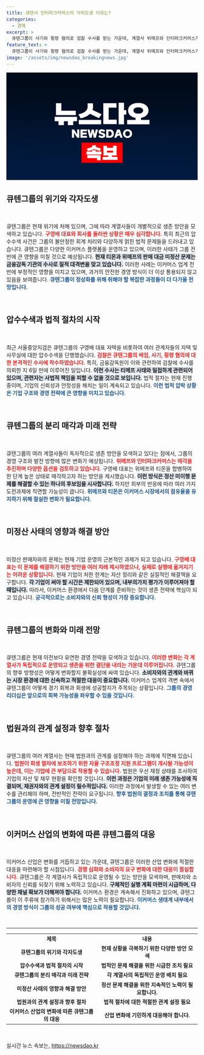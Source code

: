 ```yaml
---
title: 큐텐서 인터파크커머스의 각자도생 이유는?
categories:
  - 경제
excerpt: >
  큐텐그룹이 사기와 횡령 혐의로 검찰 수사를 받는 가운데, 계열사 위메프와 인터파크커머스가 분리 매각 추진에 나섰다. 기업 생존을 위한 자구책 마련이 시급한 상황에서, 구영배 대표는 두 회사를 합병한 매각 방안을 검토 중이다. 수사의 파장과 회생 절차의 불확실성이 이어지는 가운데, 업계의 우려가 커지고 있다.
feature_text: >
  큐텐그룹이 사기와 횡령 혐의로 검찰 수사를 받는 가운데, 계열사 위메프와 인터파크커머스가 분리 매각 추진에 나섰다. 기업 생존을 위한 자구책 마련이 시급한 상황에서, 구영배 대표는 두 회사를 합병한 매각 방안을 검토 중이다. 수사의 파장과 회생 절차의 불확실성이 이어지는 가운데, 업계의 우려가 커지고 있다.
image: '/assets/img/newsdao_breakingnews.jpg'
---
```


<p><img src="/assets/img/newsdao_breakingnews.jpg" alt="bookingtag 속보" /></p>

<h2 data-ke-size="size26">큐텐그룹의 위기와 각자도생</h2>

<p data-ke-size="size16">&nbsp;</p>

<p>큐텐그룹은 현재 위기에 처해 있으며, 그에 따라 계열사들이 개별적으로 생존 방안을 모색하고 있습니다. <b><span style="color: #ee2323;">구영배 대표와 회사를 둘러싼 상황은 매우 심각합니다.</span></b> 특히 최근의 압수수색 사건은 그룹의 불만정한 회계 처리와 다양하게 얽힌 법적 문제들을 드러내고 있습니다. 큐텐그룹은 다양한 이커머스 플랫폼을 운영하고 있으며, 이러한 사태가 그룹 전반에 큰 영향을 미칠 것으로 예상됩니다. <b><span style="background-color: #21538527;">현재 티몬과 위메프의 판매 대금 미정산 문제는 금융감독 기관의 수사로 질적 대격변을 맞고 있습니다.</span></b> 이러한 사례는 이커머스 업계 전반에 부정적인 영향을 미치고 있으며, 과거의 안전한 경영 방식이 더 이상 통용되지 않고 있음을 보여줍니다. <b><span style="color: #1a5490;">큐텐그룹이 정상화를 위해 취해야 할 복잡한 과정들이 더 다가올 전망입니다.</span></b></p>

<p data-ke-size="size16">&nbsp;</p>

<h2 data-ke-size="size26">압수수색과 법적 절차의 시작</h2>

<p data-ke-size="size16">&nbsp;</p>

<p>최근 서울중앙지검은 큐텐그룹의 구영배 대표 자택을 비롯하여 여러 관계자들의 자택 및 사무실에 대한 압수수색을 단행했습니다. <b><span style="color: #ee2323;">검찰은 큐텐그룹의 배임, 사기, 횡령 혐의에 대한 본격적인 수사에 착수하였습니다.</span></b> 특히, 금융감독원이 이와 관련하여 검찰에 수사를 의뢰한 지 6일 만에 이루어진 일입니다. <b><span style="background-color: #21538527;">이런 수사는 티메프 사태와 밀접하게 관련되어 있으며, 관련자는 사법적 책임을 피할 수 없을 것으로 보입니다.</span></b> 법적 절차는 현재 진행 중이며, 기업의 신뢰성과 안정성을 해치는 일이 계속되고 있습니다. <b><span style="color: #1a5490;">이런 법적 압박 상황은 기업 구조와 경영 전략에 큰 영향을 미치고 있습니다.</span></b></p>

<p data-ke-size="size16">&nbsp;</p>

<h2 data-ke-size="size26">큐텐그룹의 분리 매각과 미래 전략</h2>

<p data-ke-size="size16">&nbsp;</p>

<p>큐텐그룹의 여러 계열사들이 독자적으로 생존 방안을 모색하고 있다는 점에서, 그룹의 경영 구조와 발전 방향에 많은 변화가 예상됩니다. <b><span style="color: #ee2323;">위메프와 인터파크커머스는 매각을 추진하며 다양한 옵션을 검토하고 있습니다.</span></b> 구영배 대표는 위메프와 티몬을 합병하여 한 단계 높은 상태로 매각하고자 하는 방안을 제시했습니다. <b><span style="background-color: #21538527;">이런 방식은 정산 미이행 문제를 해결할 수 있는 하나의 후보임을 시사합니다.</span></b> 하지만 외부의 반응에 따라 여러 가지 도전과제에 직면할 가능성이 큽니다. <b><span style="color: #1a5490;">위메프와 티몬은 이커머스 시장에서의 점유율을 유지하기 위해 절실한 변화가 필요합니다.</span></b></p>

<p data-ke-size="size16">&nbsp;</p>

<h2 data-ke-size="size26">미정산 사태의 영향과 해결 방안</h2>

<p data-ke-size="size16">&nbsp;</p>

<p>미정산 판매자와의 문제는 현재 기업 운영의 근본적인 과제가 되고 있습니다. <b><span style="color: #ee2323;">구영배 대표는 이 문제를 해결하기 위한 방안을 여러 차례 제시하였으나, 실제로 실행에 옮겨지기는 어려운 상황입니다.</span></b> 현재 기업이 처한 한계는 자산 정리와 같은 실질적인 해결책을 요구합니다. <b><span style="background-color: #21538527;">각 기업이 써야 할 시간은 제한되어 있으며, 내부의가치 평가가 이루어져야 할 때입니다.</span></b> 따라서, 이커머스 환경에서 다음 단계를 준비하는 것이 생존 전략에 핵심이 되고 있습니다. <b><span style="color: #1a5490;">궁극적으로는 소비자와의 신뢰 형성이 가장 중요합니다.</span></b></p>

<p data-ke-size="size16">&nbsp;</p>

<h2 data-ke-size="size26">큐텐그룹의 변화와 미래 전망</h2>

<p data-ke-size="size16">&nbsp;</p>

<p>큐텐그룹은 현재 이전보다 유연한 경영 전략을 모색하고 있습니다. <b><span style="color: #ee2323;">이러한 변화는 각 계열사가 독립적으로 운영되고 생존을 위한 결단을 내리는 가운데 이루어집니다.</span></b> 큐텐그룹의 향후 방향성은 어떻게 변화할지 불확실성에 싸여 있습니다. <b><span style="background-color: #21538527;">소비자와의 관계와 바뀌는 시장 환경에 대한 신속하고 적절한 대응이 중요합니다.</span></b> 이커머스 업계의 격변 속에서 큐텐그룹이 어떻게 경기 회복과 회생에 성공할지가 주목되는 상황입니다. <b><span style="color: #1a5490;">그룹의 경영 리더십은 앞으로의 회복 가능성을 좌우할 수 있을 것입니다.</span></b></p>

<p data-ke-size="size16">&nbsp;</p>

<h2 data-ke-size="size26">법원과의 관계 설정과 향후 절차</h2>

<p data-ke-size="size16">&nbsp;</p>

<p>큐텐그룹의 여러 계열사는 현재 법원과의 관계를 설정해야 하는 과제에 직면해 있습니다. <b><span style="color: #ee2323;">법원이 회생 절차에 보조하기 위한 자율 구조조정 지원 프로그램이 개시될 가능성이 높은데, 이는 기업에 큰 부담으로 작용할 수 있습니다.</span></b> 법원은 우선 재정 상태를 조사하여 기업의 자산 및 채무 현황을 확인할 것입니다. <b><span style="background-color: #21538527;">이런 과정은 기업의 미래 생존 가능성에 직결되며, 채권자와의 관계 설정이 필수적입니다.</span></b> 이러한 과정에서 발생할 수 있는 여러 변수를 관리해야 하며, 전반적인 전략이 요구됩니다. <b><span style="color: #1a5490;">향후 법원의 결정과 조치를 통해 큐텐그룹의 운영에 큰 영향을 미칠 전망입니다.</span></b></p>

<p data-ke-size="size16">&nbsp;</p>

<h2 data-ke-size="size26">이커머스 산업의 변화에 따른 큐텐그룹의 대응</h2>

<p data-ke-size="size16">&nbsp;</p>

<p>이커머스 산업은 변화를 거듭하고 있는 가운데, 큐텐그룹은 이러한 산업 변화에 적절한 대응을 마련해야 할 시점입니다. <b><span style="color: #ee2323;">경쟁 심화와 소비자의 요구 변화에 대한 대응이 절실합니다.</span></b> 큐텐그룹은 각 계열사가 독립적으로 운영될 수 있는 방안을 모색하며, 판매자와 소비자의 신뢰를 되찾기 위해 노력하고 있습니다. <b><span style="background-color: #21538527;">구체적인 실행 계획 마련이 시급하며, 다양한 채널 확보가 더해져야 합니다.</span></b> 이커머스 환경은 계속해서 진화하고 있으며, 큐텐그룹이 이 주류에 참가하기 위해서는 많은 노력이 필요합니다. <b><span style="color: #1a5490;">이커머스 생태계 내부에서의 경영 방식이 그룹의 성공 여부에 핵심으로 작용할 것입니다.</span></b></p>

<p data-ke-size="size16">&nbsp;</p>

<hr />

<table style="width: 100%;">
    <tbody>
        <tr>
            <td style="text-align: center; height: 17px;"><b>제목</b></td>
            <td style="text-align: center; height: 17px;"><b>내용</b></td>
        </tr>
        <tr>
            <td style="text-align: center; height: 17px;"><b>큐텐그룹의 위기와 각자도생</b></td>
            <td style="text-align: center; height: 17px;"><b>현재 상황을 극복하기 위한 다양한 방안 모색</b></td>
        </tr>
        <tr>
            <td style="text-align: center; height: 17px;"><b>압수수색과 법적 절차의 시작</b></td>
            <td style="text-align: center; height: 17px;"><b>법적인 문제 해결을 위한 시급한 조치 필요</b></td>
        </tr>
        <tr>
            <td style="text-align: center; height: 17px;"><b>큐텐그룹의 분리 매각과 미래 전략</b></td>
            <td style="text-align: center; height: 17px;"><b>각 계열사의 독립적인 운영 배치 필요</b></td>
        </tr>
        <tr>
            <td style="text-align: center; height: 17px;"><b>미정산 사태의 영향과 해결 방안</b></td>
            <td style="text-align: center; height: 17px;"><b>정산 문제 해결을 위한 지속적인 노력이 필요합니다.</b></td>
        </tr>
        <tr>
            <td style="text-align: center; height: 17px;"><b>법원과의 관계 설정과 향후 절차</b></td>
            <td style="text-align: center; height: 17px;"><b>법적 절차에 대한 적절한 관계 설정 필요</b></td>
        </tr>
        <tr>
            <td style="text-align: center; height: 17px;"><b>이커머스 산업의 변화에 따른 큐텐그룹의 대응</b></td>
            <td style="text-align: center; height: 17px;"><b>산업 변화에 기민하게 대응해야 합니다.</b></td>
        </tr>
    </tbody>
</table>

<p data-ke-size="size16">&nbsp;</p>
실시간 뉴스 속보는, <a href="https://newsdao.kr" rel="dofollow">https://newsdao.kr</a>


